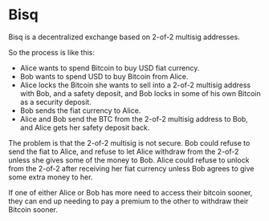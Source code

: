 Bisq
==============

Bisq is a decentralized exchange based on 2-of-2 multisig addresses.

So the process is like this:

* Alice wants to spend Bitcoin to buy USD fiat currency.
* Bob wants to spend USD to buy Bitcoin from Alice.
* Alice locks the Bitcoin she wants to sell into a 2-of-2 multisig address with Bob, and a safety deposit, and Bob locks in some of his own Bitcoin as a security deposit.
* Bob sends the fiat currency to Alice.
* Alice and Bob send the BTC from the 2-of-2 multisig address to Bob, and Alice gets her safety deposit back.

The problem is that the 2-of-2 multisig is not secure. Bob could refuse to send the fiat to Alice, and refuse to let Alice withdraw from the 2-of-2 unless she gives some of the money to Bob.
Alice could refuse to unlock from the 2-of-2 after receiving her fiat currency unless Bob agrees to give some extra money to her.

If one of either Alice or Bob has more need to access their bitcoin sooner, they can end up needing to pay a premium to the other to withdraw their Bitcoin sooner.

